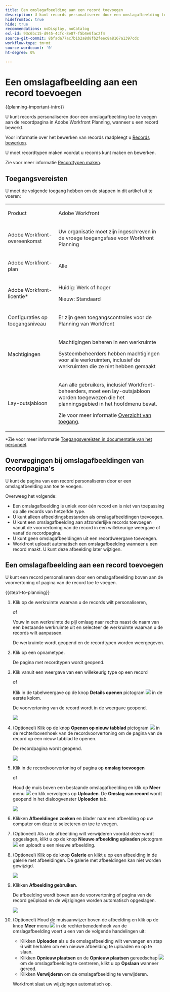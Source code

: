 ```yaml
---
title: Een omslagafbeelding aan een record toevoegen
description: U kunt records personaliseren door een omslagafbeelding toe te voegen aan de recordpagina in Adobe Workfront Planning, wanneer u een record bewerkt.
hidefromtoc: true
hide: true
recommendations: noDisplay, noCatalog
exl-id: 93c6bc15-d945-4cfc-8e87-f5b4e6fac2f4
source-git-commit: 8bfada77ac7b1b2a8d8fb2feec8a8167a1397cdc
workflow-type: tm+mt
source-wordcount: '0'
ht-degree: 0%

---
```



<!--update the metadata with real information-->

# Een omslagafbeelding aan een record toevoegen

{{planning-important-intro}}

U kunt records personaliseren door een omslagafbeelding toe te voegen aan de recordpagina in Adobe Workfront Planning, wanneer u een record bewerkt.

Voor informatie over het bewerken van records raadpleegt u [Records bewerken](/help/quicksilver/planning/records/edit-records.md).

U moet recordtypen maken voordat u records kunt maken en bewerken.

Zie voor meer informatie [Recordtypen maken](/help/quicksilver/planning/architecture/create-record-types.md).

## Toegangsvereisten

<!--************double-check permissions here - asking Isk and Lilit what permissions users need for adding cover images-->

U moet de volgende toegang hebben om de stappen in dit artikel uit te voeren:

<table style="table-layout:auto">
 <col>
 </col>
 <col>
 </col>
 <tbody>
    <tr>
<tr>
<td>
   <p> Product</p> </td>
   <td>
   <p> Adobe Workfront</p> </td>
  </tr>  
 <td role="rowheader"><p>Adobe Workfront-overeenkomst</p></td>
   <td>
<p>Uw organisatie moet zijn ingeschreven in de vroege toegangsfase voor Workfront Planning </p>
   </td>
  </tr>
  <tr>
   <td role="rowheader"><p>Adobe Workfront-plan</p></td>
   <td>
<p>Alle</p>
   </td>
  </tr>
  <tr>
   <td role="rowheader"><p>Adobe Workfront-licentie*</p></td>
   <td>
   <p>Huidig: Werk of hoger</p>
   <p>Nieuw: Standaard</p>  
  </td>
  </tr>

<tr>
   <td role="rowheader"><p>Configuraties op toegangsniveau</p></td>
   <td> <p>Er zijn geen toegangscontroles voor de Planning van Workfront </p>  
</td>
  </tr>
<tr>
   <td role="rowheader"><p>Machtigingen</p></td>
   <td> <p>Machtigingen beheren in een werkruimte </p>  
   <p>Systeembeheerders hebben machtigingen voor alle werkruimten, inclusief de werkruimten die ze niet hebben gemaakt</p>
</td>
  </tr>
<tr>
   <td role="rowheader"><p>Lay-outsjabloon</p></td>
   <td>  <p>Aan alle gebruikers, inclusief Workfront-beheerders, moet een lay-outsjabloon worden toegewezen die het planningsgebied in het hoofdmenu bevat. </p> <p>Zie voor meer informatie <a href="/help/quicksilver/planning/access/access-overview.md">Overzicht van toegang</a>. </p>  
</td>
  </tr>

</tbody>
</table>

*Zie voor meer informatie [Toegangsvereisten in documentatie van het personeel](/help/quicksilver/administration-and-setup/add-users/access-levels-and-object-permissions/access-level-requirements-in-documentation.md).

## Overwegingen bij omslagafbeeldingen van recordpagina&#39;s

U kunt de pagina van een record personaliseren door er een omslagafbeelding aan toe te voegen.

Overweeg het volgende:

* Een omslagafbeelding is uniek voor één record en is niet van toepassing op alle records van hetzelfde type.
* U kunt alleen afbeeldingsbestanden als omslagafbeeldingen toevoegen.
  <!--above: when you know exactly what type of files are allowed, add the exact extensions above-->
* U kunt een omslagafbeelding aan afzonderlijke records toevoegen vanuit de voorvertoning van de record in een willekeurige weergave of vanaf de recordpagina.
* U kunt geen omslagafbeeldingen uit een recordweergave toevoegen.
* Workfront uploadt automatisch een omslagafbeelding wanneer u een record maakt. U kunt deze afbeelding later wijzigen.

## Een omslagafbeelding aan een record toevoegen

U kunt een record personaliseren door een omslagafbeelding boven aan de voorvertoning of pagina van de record toe te voegen.

{{step1-to-planning}}

1. Klik op de werkruimte waarvan u de records wilt personaliseren,

   of

   Vouw in een werkruimte de pijl omlaag naar rechts naast de naam van een bestaande werkruimte uit en selecteer de werkruimte waarvan u de records wilt aanpassen.

   De werkruimte wordt geopend en de recordtypen worden weergegeven.

1. Klik op een opnametype.

   De pagina met recordtypen wordt geopend.

1. Klik vanuit een weergave van een willekeurig type op een record

   of

   Klik in de tabelweergave op de knop **Details openen** pictogram ![](assets/open-details-icon-in-table-name-field.png) in de eerste kolom.

   De voorvertoning van de record wordt in de weergave geopend.

   ![](assets/details-box.png)

1. (Optioneel) Klik op de knop **Openen op nieuw tabblad** pictogram ![](assets/open-details-in-a-new-tab-icon.png) <!--check the icon; they are changing it--> in de rechterbovenhoek van de recordvoorvertoning om de pagina van de record op een nieuw tabblad te openen.

   De recordpagina wordt geopend.

   ![](assets/details-page.png)

1. Klik in de recordvoorvertoning of pagina op **omslag toevoegen**


   of

   Houd de muis boven een bestaande omslagafbeelding en klik op **Meer** menu ![](assets/more-menu.png) en klik vervolgens op **Uploaden**. <!--check the casing here; I logged a bug for this-->
De **Omslag van record** wordt geopend in het dialoogvenster **Uploaden** tab.

   ![](assets/record-cover-box-for-upload.png)

1. Klikken **Afbeeldingen zoeken** en blader naar een afbeelding op uw computer om deze te selecteren en toe te voegen.

1. (Optioneel) Als u de afbeelding wilt verwijderen voordat deze wordt opgeslagen, klikt u op de knop **Nieuwe afbeelding uploaden** pictogram ![](assets/upload-new-image-icon.png) en uploadt u een nieuwe afbeelding.

1. (Optioneel) Klik op de knop **Galerie** en klikt u op een afbeelding in de galerie met afbeeldingen. De galerie met afbeeldingen kan niet worden gewijzigd.

   ![](assets/record-cover-box-for-gallery.png)

1. Klikken **Afbeelding gebruiken**.

   De afbeelding wordt boven aan de voorvertoning of pagina van de record geüpload en de wijzigingen worden automatisch opgeslagen.

   ![](assets/record-page-with-cover-image.png)

1. (Optioneel) Houd de muisaanwijzer boven de afbeelding en klik op de knop **Meer** menu ![](assets/more-menu.png) in de rechterbenedenhoek van de omslagafbeelding voert u een van de volgende handelingen uit:

   * Klikken **Uploaden** als u de omslagafbeelding wilt vervangen en stap 6 wilt herhalen om een nieuwe afbeelding te uploaden en op te slaan.
   * Klikken **Opnieuw plaatsen** en de **Opnieuw plaatsen** gereedschap ![](assets/reposition-tool-icon.png) om de omslagafbeelding te centreren, klikt u op **Opslaan** wanneer gereed.
   * Klikken **Verwijderen** om de omslagafbeelding te verwijderen.

   Workfront slaat uw wijzigingen automatisch op.
